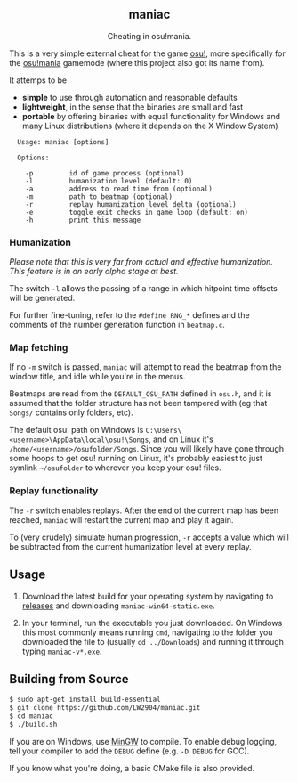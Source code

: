 <h2 align="center">maniac</h2>

<p align="center">Cheating in osu!mania.</p>

This is a very simple external cheat for the game [osu!](https://osu.ppy.sh/), more specifically for the [osu!mania](https://osu.ppy.sh/help/wiki/Game_Modes/osu!mania) gamemode (where this project also got its name from).

It attemps to be
- __simple__ to use through automation and reasonable defaults
- __lightweight__, in the sense that the binaries are small and fast
- __portable__ by offering binaries with equal functionality for Windows and many Linux distributions (where it depends on the X Window System)

```
  Usage: maniac [options]

  Options:

    -p         id of game process (optional)
    -l         humanization level (default: 0)
    -a         address to read time from (optional)
    -m         path to beatmap (optional)
    -r         replay humanization level delta (optional)
    -e         toggle exit checks in game loop (default: on)
    -h         print this message

```

### Humanization

_Please note that this is very far from actual and effective humanization. This feature is in an early alpha stage at best._

The switch `-l` allows the passing of a range in which hitpoint time offsets will be generated.

For further fine-tuning, refer to the `#define RNG_*` defines and the comments of the number generation function in `beatmap.c`.

### Map fetching

If no `-m` switch is passed, `maniac` will attempt to read the beatmap from the window title, and idle while you're in the menus.

Beatmaps are read from the `DEFAULT_OSU_PATH` defined in `osu.h`, and it is assumed that the folder structure has not been tampered with (eg that `Songs/` contains only folders, etc).

The default osu! path on Windows is `C:\Users\<username>\AppData\local\osu!\Songs`, and on Linux it's `/home/<username>/osufolder/Songs`. Since you will likely have gone through some hoops to get osu! running on Linux, it's probably easiest to just symlink `~/osufolder` to wherever you keep your osu! files.

### Replay functionality

The `-r` switch enables replays. After the end of the current map has been reached, `maniac` will restart the current map and play it again.

To (very crudely) simulate human progression, `-r` accepts a value which will be subtracted from the current humanization level at every replay.

## Usage

1. Download the latest build for your operating system by navigating to [releases](https://github.com/LW2904/maniac/releases) and downloading `maniac-win64-static.exe`.

2. In your terminal, run the executable you just downloaded. On Windows this most commonly means running `cmd`, navigating to the folder you downloaded the file to (usually `cd ../Downloads`) and running it through typing `maniac-v*.exe`.

## Building from Source

```bash
$ sudo apt-get install build-essential
$ git clone https://github.com/LW2904/maniac.git
$ cd maniac
$ ./build.sh
```

If you are on Windows, use [MinGW](http://www.mingw.org/) to compile. To enable debug logging, tell your compiler to add the `DEBUG` define (e.g. `-D DEBUG` for GCC).

If you know what you're doing, a basic CMake file is also provided.
